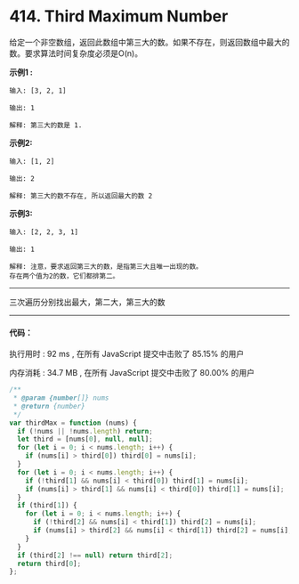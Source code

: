 # 414. Third Maximum Number

给定一个非空数组，返回此数组中第三大的数。如果不存在，则返回数组中最大的数。要求算法时间复杂度必须是O(n)。


**示例1 :**
```
输入: [3, 2, 1]

输出: 1

解释: 第三大的数是 1.

```

**示例2:**
```
输入: [1, 2]

输出: 2

解释: 第三大的数不存在, 所以返回最大的数 2 

```

**示例3:**
```
输入: [2, 2, 3, 1]

输出: 1

解释: 注意，要求返回第三大的数，是指第三大且唯一出现的数。
存在两个值为2的数，它们都排第二。

```
---

三次遍历分别找出最大，第二大，第三大的数

---

#### 代码：
执行用时 : 92 ms , 在所有 JavaScript 提交中击败了 85.15% 的用户

内存消耗 : 34.7 MB , 在所有 JavaScript 提交中击败了 80.00% 的用户

```js
/**
 * @param {number[]} nums
 * @return {number}
 */
var thirdMax = function (nums) {
  if (!nums || !nums.length) return;
  let third = [nums[0], null, null];
  for (let i = 0; i < nums.length; i++) {
    if (nums[i] > third[0]) third[0] = nums[i];
  }
  for (let i = 0; i < nums.length; i++) {
    if (!third[1] && nums[i] < third[0]) third[1] = nums[i];
    if (nums[i] > third[1] && nums[i] < third[0]) third[1] = nums[i];
  }
  if (third[1]) {
    for (let i = 0; i < nums.length; i++) {
      if (!third[2] && nums[i] < third[1]) third[2] = nums[i];
      if (nums[i] > third[2] && nums[i] < third[1]) third[2] = nums[i];
    }
  }
  if (third[2] !== null) return third[2];
  return third[0];
};

```